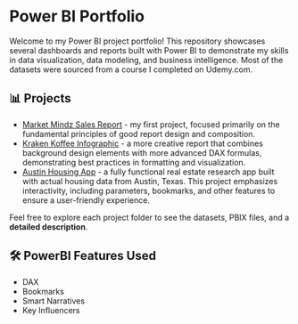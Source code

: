 # Power BI Portfolio

Welcome to my Power BI project portfolio! This repository showcases several dashboards and reports built with Power BI to demonstrate my skills in data visualization, data modeling, and business intelligence. Most of the datasets were sourced from a course I completed on Udemy.com.

## 📊 Projects

- [Market Mindz Sales Report](./Market%20Mindz/) - my first project, focused primarily on the fundamental principles of good report design and composition.
- [Kraken Koffee Infographic](./Kraken%20Koffee/) - a more creative report that combines background design elements with more advanced DAX formulas, demonstrating best practices in formatting and visualization.
- [Austin Housing App](./Austin%20Housing) - a fully functional real estate research app built with actual housing data from Austin, Texas. This project emphasizes interactivity, including parameters, bookmarks, and other features to ensure a user-friendly experience.

Feel free to explore each project folder to see the datasets, PBIX files, and a **detailed description**.

## 🛠 PowerBI Features Used

- DAX
- Bookmarks
- Smart Narratives
- Key Influencers


